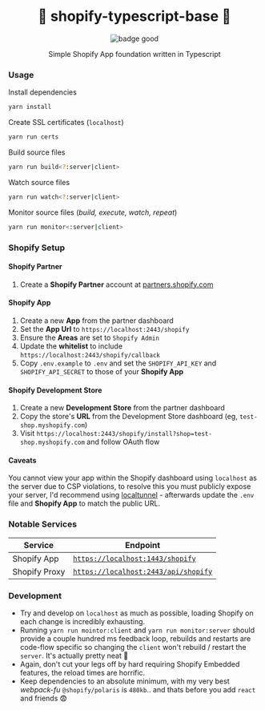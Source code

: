 <h1 align="center">🚧 shopify-typescript-base 🚧</h1>

<p align="center"><img src="https://img.shields.io/badge/badge-yup-brightgreen.svg" title="badge good"></p>
<p align="center">Simple Shopify App foundation written in Typescript</p>

### Usage

Install dependencies
```bash
yarn install
```

Create SSL certificates (`localhost`)
```bash
yarn run certs
```

Build source files
```bash
yarn run build<?:server|client>
```

Watch source files
```bash
yarn run watch<?:server|client>
```

Monitor source files (_build, execute, watch, repeat_)
```bash
yarn run monitor<:server|client>
```

### Shopify Setup

#### Shopify Partner

1. Create a **Shopify Partner** account at [partners.shopify.com](https://partners.shopify.com/)

#### Shopify App

1. Create a new **App** from the partner dashboard
2. Set the **App Url** to `https://localhost:2443/shopify`
3. Ensure the **Areas** are set to `Shopify Admin`
4. Update the **whitelist** to include `https://localhost:2443/shopify/callback`
5. Copy `.env.example` to `.env` and set the `SHOPIFY_API_KEY` and `SHOPIFY_API_SECRET` to those of your **Shopify App**

#### Shopify Development Store

1. Create a new **Development Store** from the partner dashboard
2. Copy the store's **URL** from the Development Store dashboard (eg, `test-shop.myshopify.com`)
3. Visit `https://localhost:2443/shopify/install?shop=test-shop.myshopify.com` and follow OAuth flow

#### Caveats

You cannot view your app within the Shopify dashboard using `localhost` as the server due to CSP violations, to resolve this you must publicly expose your server, I'd recommend using [localtunnel](https://github.com/localtunnel/localtunnel) - afterwards update the `.env` file and **Shopify App** to match the public URL.

### Notable Services

| Service           | Endpoint      |
| ----------------- | ------------- |
| Shopify App       | [`https://localhost:1443/shopify`](http://localhost:2443/shopify) |
| Shopify Proxy     | [`https://localhost:2443/api/shopify`](http://localhost:2443/api/shopify) |

### Development

* Try and develop on `localhost` as much as possible, loading Shopify on each change is incredibly exhausting.
* Running `yarn run mointor:client` and `yarn run monitor:server` should provide a couple hundred ms feedback loop, rebuilds and restarts are code-flow specific so changing the `client` won't rebuild / restart the `server`. It's actually pretty neat 🍻
* Again, don't cut your legs off by hard requiring Shopify Embedded features, the reload times are horrific.
* Keep dependencies to an absolute minimum, with my very best _webpack-fu_ `@shopify/polaris` is `480kb`.. and thats before you add `react` and friends 😨
